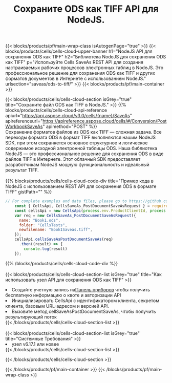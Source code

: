 ﻿---
title: Сохраните ODS как TIFF API для NodeJS.
description:  Использование Aspose.Cells Cloud SDK для NodeJS для сохранения файла формата ODS как файла формата TIFF.
url: /ru/nodejs/saveas/ods-to-tiff/
---
{{< blocks/products/pf/main-wrap-class isAutogenPage="true" >}}
{{< blocks/products/cells/cells-cloud-upper-banner h1="NodeJS API для сохранения ODS как TIFF" h2="Библиотека NodeJS для сохранения ODS как TIFF" p="Используйте Cells SaveAs REST API для создания настраиваемых рабочих процессов электронных таблиц в NodeJS. Это профессиональное решение для сохранения ODS как TIFF и других форматов документов в Интернете с использованием NodeJS." urlsection="saveas/ods-to-tiff/" >}}
{{< blocks/products/pf/main-container >}}

{{< blocks/products/cells/cells-cloud-section isGrey="true" title="Сохраните файл ODS как TIFF в NodeJS." >}}
{{% blocks/products/cells/cells-cloud-api-reference apiurl="https://api.aspose.cloud/v3.0/cells/{name}/SaveAs" apireferenceurl="https://apireference.aspose.cloud/cells/#/Conversion/PostWorkbookSaveAs" apimethod="POST" %}}
<br/>
Сохранение форматов файлов из ODS как TIFF — сложная задача. Все переходы формата ODS в формат TIFF выполняются нашим NodeJS SDK, при этом сохраняется основное структурное и логическое содержимое исходной электронной таблицы ODS. Наша библиотека NodeJS — это профессиональное решение для сохранения ODS в виде файлов TIFF в Интернете. Этот облачный SDK предоставляет разработчикам NodeJS мощную функциональность и идеальный результат TIFF.
<br/>
<br/>
{{% blocks/products/cells/cells-cloud-code-div title="Пример кода в NodeJS с использованием REST API для сохранения ODS в формате TIFF" gistPath="" %}}
  
```js
// For complete examples and data files, please go to https://github.com/aspose-cells-cloud/aspose-cells-cloud-node/
    const { CellsApi, CellsSaveAs_PostDocumentSaveAsRequest } = require("asposecellscloud");
    const cellsApi = new CellsApi(process.env.ProductClientId, process.env.ProductClientSecret);
    var req = new CellsSaveAs_PostDocumentSaveAsRequest({
      name: "Book1.ods",
      folder: "CellsTests",
      newfilename: "Book1Saveas.tiff",
    });
    cellsApi.cellsSaveAsPostDocumentSaveAs(req)
      .then((result) => {
        console.log(result)
    });
```
  
{{% /blocks/products/cells/cells-cloud-code-div %}}
<br/>
<br/>
{{< blocks/products/cells/cells-cloud-section-list isGrey="true" title="Как использовать узел API для сохранения ODS как TIFF" >}}
<li> Создайте учетную запись на<a href="https://dashboard.aspose.cloud/">Панель приборов</a> чтобы получить бесплатную информацию о квоте и авторизации API</li>
<li>Инициализировать CellsApi с идентификатором клиента, секретом клиента, базовым URL-адресом и версией API.</li>
<li>Вызовите метод cellSaveAsPostDocumentSaveAs, чтобы получить результирующий поток</li>
{{< /blocks/products/cells/cells-cloud-section-list >}}
<br/>
<br/>
{{< blocks/products/cells/cells-cloud-section-list isGrey="true" title="Системные Требования" >}}
<li>узел v6.17.1 или новее</li>
{{< /blocks/products/cells/cells-cloud-section-list >}}

{{< /blocks/products/cells/cells-cloud-section >}}

{{< /blocks/products/pf/main-container >}}
{{< /blocks/products/pf/main-wrap-class >}}
